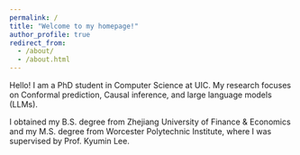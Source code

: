```yaml
---
permalink: /
title: "Welcome to my homepage!"
author_profile: true
redirect_from: 
  - /about/
  - /about.html
---
```

Hello! I am a PhD student in Computer Science at UIC. My research focuses on Conformal prediction, Causal inference, and large language models (LLMs).

I obtained my B.S. degree from Zhejiang University of Finance & Economics and my M.S. degree from Worcester Polytechnic Institute, where I was supervised by Prof. Kyumin Lee.
